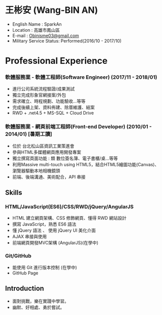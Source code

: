 # 王彬安 (Wang-BIN AN)

* English Name : SparkAn
* Location : 高雄市鳳山區
* E-mail : Obinisme03@gmail.com
* Military Service Status: Performed(2016/10 - 2017/10)

# Professional Experience
### 軟體服務業 - 軟體工程師(Software Engineer) (2017/11 - 2018/01)

* 進行公司系統流程驗證/成果測試
* 獨立完成形象官網接案/外包
* 需求確立、時程規劃、功能驗收...等等
* 完成後續上架、資料佈建、除厝維護、結案
* RWD + .net4.5 + MS-SQL + Cloud Drive

### 軟體服務業 - 網頁前端工程師(Front-end Developer) (2010/01 - 2014/01) [暑期工讀]

* 位於 台北松山區資訊工業策進會
* 參與HTML多媒體網頁應用開發專案
* 獨立撰寫頁面功能 : 類 數位簽名簿、電子書櫃/桌...等等
* 利用Massive multi-touch using HTML5，結合HTML5繪圖功能(Canvas)、瀏覽器驅動本地相機鏡頭
* 前端、後端溝通、美術配合，API 串接

## Skills

### HTML/JavaScript(ES6)/CSS/RWD/jQuery/AngularJS

* HTML 建立網頁架構、CSS 修飾網頁、懂得 RWD 網站設計
* 撰寫 JavaScript，熟悉 ES6 語法
* 懂 jQuery 語法 、 使用 jQuery UI 美化介面
* AJAX 串接與使用
* 前端網頁開發MVC架構 (AngularJS)(在學中)

### Git/GitHub

* 能使用 Git 進行版本控制 (在學中)
* GitHub Page

## Introduction

* 面對挑戰，樂在實踐中學習。
* 幽默、好相處、勇於嘗試。
